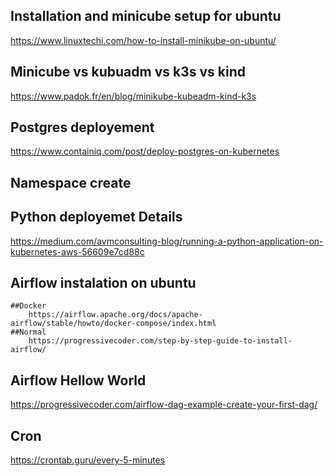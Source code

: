 ## Installation and minicube setup for ubuntu

https://www.linuxtechi.com/how-to-install-minikube-on-ubuntu/


## Minicube vs kubuadm vs k3s vs kind

https://www.padok.fr/en/blog/minikube-kubeadm-kind-k3s



## Postgres deployement

https://www.containiq.com/post/deploy-postgres-on-kubernetes

## Namespace create


## Python deployemet Details
https://medium.com/avmconsulting-blog/running-a-python-application-on-kubernetes-aws-56609e7cd88c


## Airflow instalation on ubuntu
	##Docker
		https://airflow.apache.org/docs/apache-airflow/stable/howto/docker-compose/index.html
	##Normal
		https://progressivecoder.com/step-by-step-guide-to-install-airflow/
		

## Airflow Hellow World

https://progressivecoder.com/airflow-dag-example-create-your-first-dag/

## Cron
https://crontab.guru/every-5-minutes
